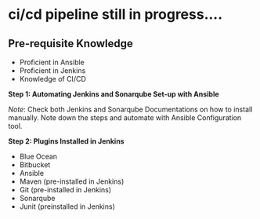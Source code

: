 # ci/cd pipeline still in progress....

## Pre-requisite Knowledge
- Proficient in Ansible
- Proficient in Jenkins
- Knowledge of CI/CD

**Step 1: Automating Jenkins and Sonarqube Set-up with Ansible**

*Note*: Check both Jenkins and Sonarqube Documentations on how to install manually.
Note down the steps and automate with Ansible Configuration tool.

**Step 2: Plugins Installed in Jenkins**
-	Blue Ocean
-	Bitbucket
-	Ansible
-	Maven (pre-installed in Jenkins)
-	Git (pre-installed in Jenkins)
-	Sonarqube
-	Junit (preinstalled in Jenkins)



